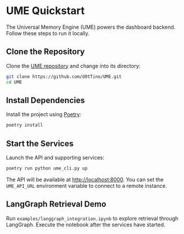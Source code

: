 # UME Quickstart

The Universal Memory Engine (UME) powers the dashboard backend. Follow these steps to run it locally.

## Clone the Repository

Clone the [UME repository](https://github.com/d0tTino/UME.git) and change into its directory:

```bash
git clone https://github.com/d0tTino/UME.git
cd UME
```

## Install Dependencies

Install the project using [Poetry](https://python-poetry.org/):

```bash
poetry install
```

## Start the Services

Launch the API and supporting services:

```bash
poetry run python ume_cli.py up
```

The API will be available at <http://localhost:8000>. You can set the
`UME_API_URL` environment variable to connect to a remote instance.

## LangGraph Retrieval Demo

Run `examples/langgraph_integration.ipynb` to explore retrieval through LangGraph. Execute the notebook after the services have started.

